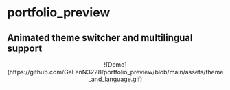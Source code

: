 # portfolio_preview


## Animated theme switcher and multilingual support

<p align="center">
![Demo](https://github.com/GaLenN3228/portfolio_preview/blob/main/assets/theme_and_language.gif)
</p>



